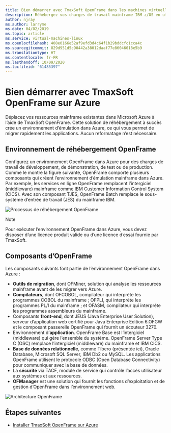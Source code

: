 ```yaml
---
title: Bien démarrer avec TmaxSoft OpenFrame dans les machines virtuelles Azure
description: Réhébergez vos charges de travail mainframe IBM z/OS en utilisant l’environnement TmaxSoft OpenFrame sur des machines virtuelles Azure.
author: njray
ms.author: larryme
ms.date: 04/02/2019
ms.topic: article
ms.service: virtual-machines-linux
ms.openlocfilehash: 408e0166e52af9efd3d4c64f1b29bddcfc1cca4c
ms.sourcegitcommit: 829d951d5c90442a38012daaf77e86046018e5b9
ms.translationtype: HT
ms.contentlocale: fr-FR
ms.lasthandoff: 10/09/2020
ms.locfileid: "61485397"
---
```

# <a name="get-started-with-tmaxsoft-openframe-on-azure"></a>Bien démarrer avec TmaxSoft OpenFrame sur Azure

Déplacez vos ressources mainframe existantes dans Microsoft Azure à l’aide de TmaxSoft OpenFrame. Cette solution de réhébergement à succès crée un environnement d’émulation dans Azure, ce qui vous permet de migrer rapidement les applications. Aucun reformatage n’est nécessaire.

## <a name="openframe-rehosting-environment"></a>Environnement de réhébergement OpenFrame

Configurez un environnement OpenFrame dans Azure pour des charges de travail de développement, de démonstration, de test ou de production. Comme le montre la figure suivante, OpenFrame comporte plusieurs composants qui créent l’environnement d’émulation mainframe dans Azure. Par exemple, les services en ligne OpenFrame remplacent l’intergiciel (middleware) mainframe comme IBM Customer Information Control System (CICS). Avec son composant TJES, OpenFrame Batch remplace le sous-système d’entrée de travail (JES) du mainframe IBM. 

![Processus de réhébergement OpenFrame](media/openframe-01.png)

> [!NOTE]
> Pour exécuter l’environnement OpenFrame dans Azure, vous devez disposer d’une licence produit valide ou d’une licence d’essai fournie par TmaxSoft.

## <a name="openframe-components"></a>Composants d’OpenFrame

Les composants suivants font partie de l’environnement OpenFrame dans Azure :

- **Outils de migration**, dont OFMiner, solution qui analyse les ressources mainframe avant de les migrer vers Azure.
- **Compilateurs**, dont OFCOBOL, compilateur qui interprète les programmes COBOL du mainframe ; OFPLI, qui interprète les programmes PL/I du mainframe ; et OFASM, compilateur qui interprète les programmes assembleurs du mainframe.
- Composants **front-end**, dont JEUS (Java Enterprise User Solution), serveur d’application web certifié pour Java Enterprise Edition 6.OFGW et le composant passerelle OpenFrame qui fournit un écouteur 3270.
- Environnement d’**application**. OpenFrame Base est l’intergiciel (middleware) qui gère l’ensemble du système. OpenFrame Server Type C (OSC) remplace l’intergiciel (middleware) du mainframe et IBM CICS.
- **Base de données relationnelle**, comme Tibero (présentée ici), Oracle Database, Microsoft SQL Server, IBM Db2 ou MySQL. Les applications OpenFrame utilisent le protocole ODBC (Open Database Connectivity) pour communiquer avec la base de données.
- La **sécurité** via TACF, module de service qui contrôle l’accès utilisateur aux systèmes et aux ressources. 
- **OFManager** est une solution qui fournit les fonctions d’exploitation et de gestion d’OpenFrame dans l’environnement web.

![Architecture OpenFrame](media/openframe-02.png)

## <a name="next-steps"></a>Étapes suivantes

- [Installer TmaxSoft OpenFrame sur Azure](./install-openframe-azure.md)
